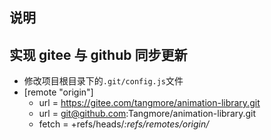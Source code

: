 ## 说明

## 实现 gitee 与 github 同步更新

- 修改项目根目录下的`.git/config.js`文件
- [remote "origin"]
  - url = https://gitee.com/tangmore/animation-library.git
  - url = git@github.com:Tangmore/animation-library.git
  - fetch = +refs/heads/_:refs/remotes/origin/_

